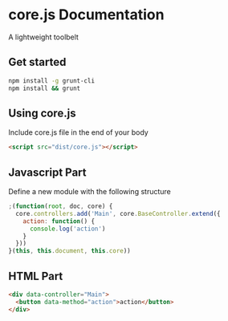 core.js Documentation
==================================================

A lightweight toolbelt

Get started
--------------------------------------
```sh
npm install -g grunt-cli
npm install && grunt
```


Using core.js
--------------------------------------

Include core.js file in the end of your body
```html
<script src="dist/core.js"></script>
```


Javascript Part
--------------------------------------

Define a new module with the following structure
```javascript
;(function(root, doc, core) {
  core.controllers.add('Main', core.BaseController.extend({
    action: function() {
      console.log('action')
    }
  }))
}(this, this.document, this.core))
```

HTML Part
--------------------------------------
```html
<div data-controller="Main">
  <button data-method="action">action</button>
</div>
```
